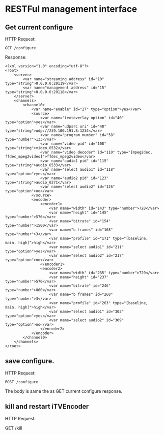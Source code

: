 # RESTFul management interface

## Get current configure

HTTP Request:

    GET /configure

Response:
    
    <?xml version="1.0" encoding="utf-8"?>
    <root>
        <server>
            <var name="streaming address" id="10" type="string">0.0.0.0:20119</var>
            <var name="management address" id="15" type="string">0.0.0.0:20118</var>
        </server>
        <channels>
            <channel0>
                <var name="enable" id="27" type="option">yes</var>
                <source>
                    <var name="textoverlay option" id="40" type="option">yes</var>
                    <var name="udpsrc uri" id="48" type="string">udp://239.100.191.8:1234</var>
                    <var name="program number" id="58" type="number">133</var>
                    <var name="video pid" id="108" type="string">video_0532</var>
                    <var name="video decoder" id="110" type="[mpeg2dec, ffdec_mpeg2video]">ffdec_mpeg2video</var>
                    <var name="audio1 pid" id="115" type="string">audio_0533</var>
                    <var name="select audio1" id="118" type="option">yes</var>
                    <var name="audio2 pid" id="123" type="string">audio_0271</var>
                    <var name="select audio2" id="126" type="option">no</var>
                </source>
                <encoder>
                    <encoder1>
                        <var name="width" id="143" type="number">720</var>
                        <var name="height" id="145" type="number">576</var>
                        <var name="bitrate" id="154" type="number">1500</var>
                        <var name="b frames" id="168" type="number">3</var>
                        <var name="profile" id="171" type="[baseline, main, high]">high</var>
                        <var name="select audio1" id="211" type="option">yes</var>
                        <var name="select audio2" id="217" type="option">no</var>
                    </encoder1>
                    <encoder2>
                        <var name="width" id="235" type="number">720</var>
                        <var name="height" id="237" type="number">576</var>
                        <var name="bitrate" id="246" type="number">800</var>
                        <var name="b frames" id="260" type="number">3</var>
                        <var name="profile" id="263" type="[baseline, main, high]">high</var>
                        <var name="select audio1" id="303" type="option">yes</var>
                        <var name="select audio2" id="309" type="option">no</var>
                    </encoder2>
                </encoder>
            </channel0>
        </channels>
    </root>


## save configure.

HTTP Request:

    POST /configure

The body is same the as GET current configure response.

## kill and restart iTVEncoder

HTTP Request:

   GET /kill
